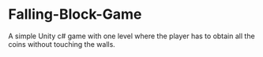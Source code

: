 # Falling-Block-Game
A simple Unity c# game with one level where the player has to obtain all the coins without touching the walls.
